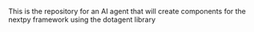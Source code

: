 This is the repository for an AI agent that will create components for the nextpy framework using the dotagent library
